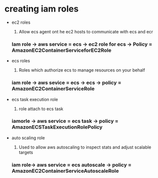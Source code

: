 # creating iam roles
- ec2 roles
    1. Allow ecs agent ont he ec2 hosts to communicate with ecs and ecr

    ### Iam role -> aws service = ecs -> ec2 role for ecs -> Policy = AmazonEC2ContainerServiceforEC2Role

- ecs roles
    1. Roles which authorize ecs to manage resources on your behalf
    ### iam role -> aws sevice = ecs -> ecs -> policy = AmazonEC2ContainerServiceRole
- ecs task execution role
    1. role attach to ecs task
    ### iamorle -> aws service = ecs task -> policy = AmazonECSTaskExecutionRolePolicy
- auto scaling role
    1. Used to allow aws autoscaling to inspect stats and adjust scalable targets
    ### iam role-> aws service = ecs autoscale -> policy = AmazonEC2ContainerServiceAutoscaleRole
